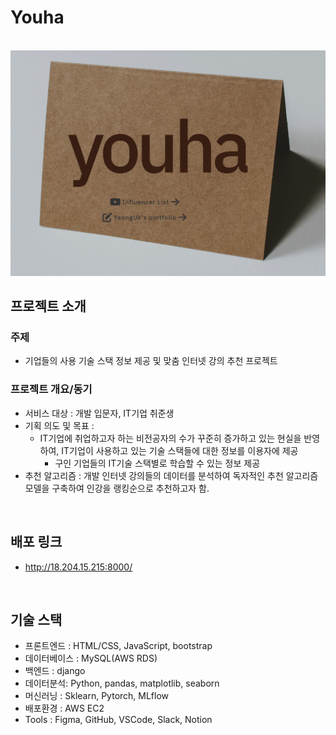 # Youha

<p align="center">
  <br>
  <img src="./static/img/youha.jpg">
  <br>
</p>

## 프로젝트 소개

<p align="justify">
  
### 주제
  - 기업들의 사용 기술 스택 정보 제공 및 맞춤 인터넷 강의 추천 프로젝트
  
### 프로젝트 개요/동기
  - 서비스 대상 : 개발 입문자, IT기업 취준생
  - 기획 의도 및 목표 : 
     - IT기업에 취업하고자 하는 비전공자의 수가 꾸준히 증가하고 있는 현실을 반영하여, IT기업이 사용하고 있는 기술 스택들에 대한 정보를 이용자에 제공
         -  구인 기업들의 IT기술 스택별로 학습할 수 있는 정보 제공
  - 추천 알고리즘 : 개발 인터넷 강의들의 데이터를 분석하여 독자적인 추천 알고리즘 모델을 구축하여 인강을 랭킹순으로 추천하고자 함.
</p>
<br>

## 배포 링크

  - http://18.204.15.215:8000/

<br>

## 기술 스택

  - 프론트엔드 : HTML/CSS, JavaScript, bootstrap
  - 데이터베이스 : MySQL(AWS RDS)
  - 백엔드 : django
  - 데이터분석: Python, pandas, matplotlib, seaborn
  - 머신러닝 : Sklearn, Pytorch, MLflow
  - 배포환경 : AWS EC2
  - Tools : Figma, GitHub, VSCode, Slack, Notion

<br>
